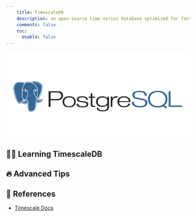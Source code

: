```yaml
---
    title: TimescaleDB
    description: an open-source time-series database optimized for fast ingest and complex queries.
    comments: false
    toc:
      enable: false
---
```


![](/images/logo/postgres.png#compact)

## 👨‍💻 Learning TimescaleDB

## 🔥 Advanced Tips

## 🔖 References
- [Timescale Docs](https://docs.timescale.com/latest/introduction)  
